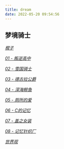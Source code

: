 ```yaml
---
title: dream
date: 2022-05-20 09:54:56
---
```


## 梦境骑士

*[楔子](/dream/0.html)*

*[01 - 叛逆高中](/dream/1.html)*

*[02 - 雪国骑士](/dream/2.html)*

*[03 - 德古拉公爵](/dream/3.html)*

*[04 - 深海鲸鱼](/dream/4.html)*

*[05 - 厕所的爱](/dream/5.html)*

*[06 - C的记忆](/dream/6.html)*

*[07 - 盖之女装](/dream/7.html)*

*[08 - 记忆针织厂](/dream/8.html)*

*[世界观](/dream/world.html)*
